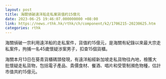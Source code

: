 ```yaml
---
layout: post
title: 海關偵破遠洋船走私案貨值約15億元
date: 2023-06-25 19:46:07.000000000 +08:00
link: https://news.rthk.hk/rthk/ch/component/k2/1706215-20230625.htm
categories: rthk
---
```


海關偵破一宗利用遠洋船的走私案件，貨值約15億元，是海關有紀錄以來最大宗走私案件，拘捕一名45歲懷疑涉案男子，扣查15個貨櫃。

海關本月13日在葵青貨櫃碼頭發現，有遠洋船經新加坡走私貨物往內地，檢獲大批懷疑走私貨物，包括電子產品、貴價食材、餐酒、唱片和受管制瀕危物種，估計市值共約15億元。
